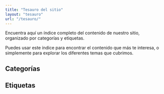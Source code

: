 ```yaml
---
title: "Tesauro del sitio"
layout: "tesauro"
url: "/tesauro/"
---
```


Encuentra aquí un índice completo del contenido de nuestro sitio, organizado por categorías y etiquetas.

Puedes usar este índice para encontrar el contenido que más te interesa, o simplemente para explorar los diferentes temas que cubrimos.

## Categorías
## Etiquetas
